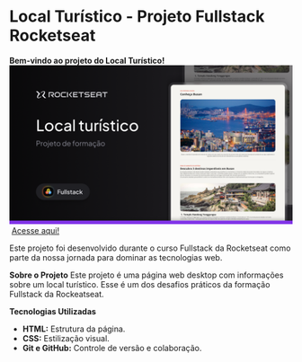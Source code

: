 # Local Turístico - Projeto Fullstack Rocketseat

**Bem-vindo ao projeto do Local Turístico!**
![Minha página de receita](/assets/Cover.png) ️
[Acesse aqui!](https://fabianogomes01.github.io/Local-Turistico/)

Este projeto foi desenvolvido durante o curso Fullstack da Rocketseat como parte da nossa jornada para dominar as tecnologias web. 

**Sobre o Projeto**
Este projeto é uma página web desktop com informações sobre um local turístico.
Esse é um dos desafios práticos da formação Fullstack da Rockeatseat.

**Tecnologias Utilizadas**
* **HTML:** Estrutura da página.
* **CSS:** Estilização visual.
* **Git e GitHub:** Controle de versão e colaboração.